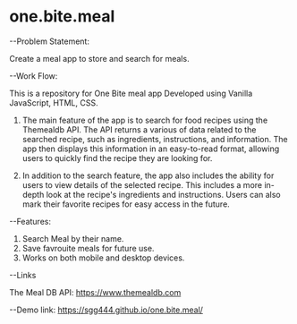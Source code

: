 # one.bite.meal

--Problem Statement:

Create a meal app to store and search for meals.

--Work Flow:

This is a repository for One Bite meal app Developed using Vanilla JavaScript, HTML, CSS.

1. The main feature of the app is to search for food recipes using the Themealdb API. The API returns a various of data related to the searched recipe,
   such as ingredients, instructions, and information. The app then displays this information in an easy-to-read format, allowing users to quickly find the    recipe they are looking for.

2. In addition to the search feature, the app also includes the ability for users to view details of the selected recipe. This includes a more in-depth
   look at the recipe's ingredients and instructions. Users can also mark their favorite recipes for easy access in the future.


--Features:
1. Search Meal by their name.
2. Save favrouite meals for future use.
3. Works on both mobile and desktop devices.


--Links

The Meal DB API:  https://www.themealdb.com

--Demo link: https://sgg444.github.io/one.bite.meal/
